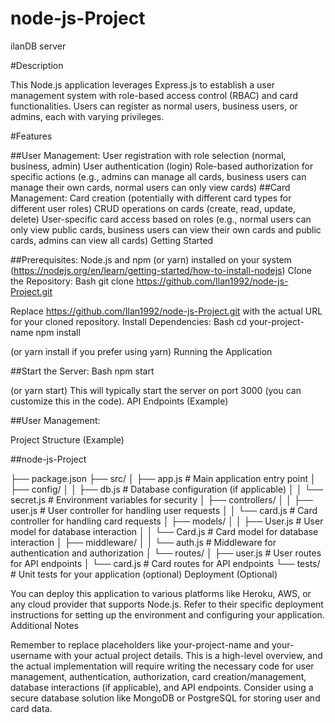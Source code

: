 # node-js-Project
ilanDB server

#Description

This Node.js application leverages Express.js to establish a user management system with role-based access control (RBAC) and card functionalities. Users can register as normal users, business users, or admins, each with varying privileges.

#Features

##User Management:
User registration with role selection (normal, business, admin)
User authentication (login)
Role-based authorization for specific actions (e.g., admins can manage all cards, business users can manage their own cards, normal users can only view cards)
##Card Management:
Card creation (potentially with different card types for different user roles)
CRUD operations on cards (create, read, update, delete)
User-specific card access based on roles (e.g., normal users can only view public cards, business users can view their own cards and public cards, admins can view all cards)
Getting Started

##Prerequisites:
Node.js and npm (or yarn) installed on your system (https://nodejs.org/en/learn/getting-started/how-to-install-nodejs)
Clone the Repository:
Bash
git clone https://github.com/Ilan1992/node-js-Project.git

Replace https://github.com/Ilan1992/node-js-Project.git with the actual URL for your cloned repository.
Install Dependencies:
Bash
cd your-project-name
npm install

(or yarn install if you prefer using yarn)
Running the Application

##Start the Server:
Bash
npm start

(or yarn start) This will typically start the server on port 3000 (you can customize this in the code).
API Endpoints (Example)

##User Management:


Project Structure (Example)

##node-js-Project

├── package.json
├── src/
│   ├── app.js        # Main application entry point
│   ├── config/
│   │   ├── db.js      # Database configuration (if applicable)
│   │   └── secret.js  # Environment variables for security
│   ├── controllers/
│   │   ├── user.js     # User controller for handling user requests
│   │   └── card.js     # Card controller for handling card requests
│   ├── models/
│   │   ├── User.js     # User model for database interaction
│   │   └── Card.js     # Card model for database interaction
│   ├── middleware/
│   │   └── auth.js     # Middleware for authentication and authorization
│   └── routes/
│       ├── user.js     # User routes for API endpoints
│       └── card.js     # Card routes for API endpoints
└── tests/           # Unit tests for your application (optional)
Deployment (Optional)

You can deploy this application to various platforms like Heroku, AWS, or any cloud provider that supports Node.js.
Refer to their specific deployment instructions for setting up the environment and configuring your application.
Additional Notes

Remember to replace placeholders like your-project-name and your-username with your actual project details.
This is a high-level overview, and the actual implementation will require writing the necessary code for user management, authentication, authorization, card creation/management, database interactions (if applicable), and API endpoints.
Consider using a secure database solution like MongoDB or PostgreSQL for storing user and card data.
